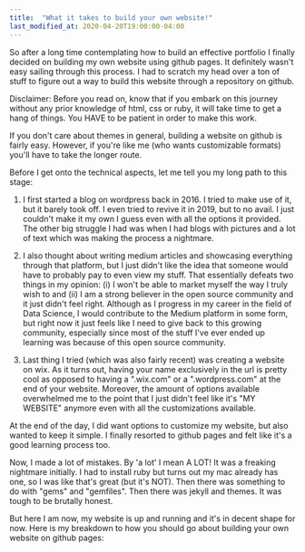 ```yaml
---
title:  "What it takes to build your own website!"
last_modified_at: 2020-04-20T19:00:00-04:00
---
```

So after a long time contemplating how to build an effective portfolio I finally decided on building my own website using github pages. It definitely wasn't easy sailing through this process. I had to scratch my head over a ton of stuff to figure out a way to build this website through a repository on github.

Disclaimer: Before you read on, know that if you embark on this journey without any prior knowledge of html, css or ruby, it will take time to get a hang of things. You HAVE to be patient in order to make this work.

If you don't care about themes in general, building a website on github is fairly easy. However, if you're like me (who wants customizable formats) you'll have to take the longer route.

Before I get onto the technical aspects, let me tell you my long path to this stage:

1. I first started a blog on wordpress back in 2016. I tried to make use of it, but it barely took off. I even tried to revive it in 2019, but to no avail. I just couldn't make it my own I guess even with all the options it provided. The other big struggle I had was when I had blogs with pictures and a lot of text which was making the process a nightmare.

2. I also thought about writing medium articles and showcasing everything through that platform, but I just didn't like the idea that someone would have to probably pay to even view my stuff. That essentially defeats two things in my opinion: (i) I won't be able to market myself the way I truly wish to and (ii) I am a strong believer in the open source community and it just didn't feel right. Although as I progress in my career in the field of Data Science, I would contribute to the Medium platform in some form, but right now it just feels like I need to give back to this growing community, especially since most of the stuff I've ever ended up learning was because of this open source community.

3. Last thing I tried (which was also fairly recent) was creating a website on wix. As it turns out, having your name exclusively in the url is pretty cool as opposed to having a ".wix.com" or a ".wordpress.com" at the end of your website. Moreover, the amount of options available overwhelmed me to the point that I just didn't feel like it's "MY WEBSITE" anymore even with all the customizations available.

At the end of the day, I did want options to customize my website, but also wanted to keep it simple. I finally resorted to github pages and felt like it's a good learning process too.

Now, I made a lot of mistakes. By 'a lot' I mean A LOT! It was a freaking nightmare initially. I had to install ruby but turns out my mac already has one, so I was like that's great (but it's NOT). Then there was something to do with "gems" and "gemfiles". Then there was jekyll and themes. It was tough to be brutally honest.

But here I am now, my website is up and running and it's in decent shape for now. Here is my breakdown to how you should go about building your own website on github pages:
